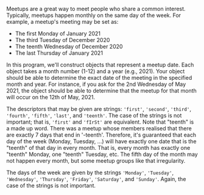 Meetups are a great way to meet people who share a common interest. Typically, meetups happen monthly on the same day of the week. For example, a meetup's meeting may be set as:

- The first Monday of January 2021
- The third Tuesday of December 2020
- The teenth Wednesday of December 2020
- The last Thursday of January 2021

In this program, we'll construct objects that represent a meetup date. Each object takes a month number (1-12) and a year (e.g., 2021). Your object should be able to determine the exact date of the meeting in the specified month and year. For instance, if you ask for the 2nd Wednesday of May 2021, the object should be able to determine that the meetup for that month will occur on the 12th of May, 2021.

The descriptors that may be given are strings: `'first'`, `'second'`, `'third'`, `'fourth'`, `'fifth'`, `'last'`, and `'teenth'`. The case of the strings is not important; that is, `'first'` and `'fIrSt'` are equivalent. Note that "teenth" is a made up word. There was a meetup whose members realised that there are exactly 7 days that end in '-teenth'. Therefore, it's guaranteed that each day of the week (Monday, Tuesday, ...) will have exactly one date that is the "teenth" of that day in every month. That is, every month has exactly one "teenth" Monday, one "teenth" Tuesday, etc. The fifth day of the month may not happen every month, but some meetup groups like that irregularity.

The days of the week are given by the strings `'Monday'`, `'Tuesday'`, `'Wednesday'`, `'Thursday'`, `'Friday'`, `'Saturday'`, and `'Sunday'`. Again, the case of the strings is not important.